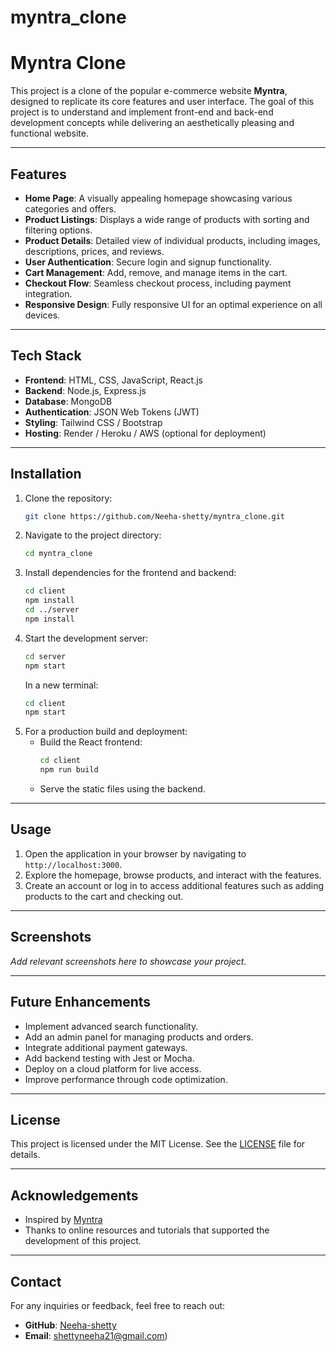 # myntra_clone
# Myntra Clone

This project is a clone of the popular e-commerce website **Myntra**, designed to replicate its core features and user interface. The goal of this project is to understand and implement front-end and back-end development concepts while delivering an aesthetically pleasing and functional website.

---

## Features

- **Home Page**: A visually appealing homepage showcasing various categories and offers.
- **Product Listings**: Displays a wide range of products with sorting and filtering options.
- **Product Details**: Detailed view of individual products, including images, descriptions, prices, and reviews.
- **User Authentication**: Secure login and signup functionality.
- **Cart Management**: Add, remove, and manage items in the cart.
- **Checkout Flow**: Seamless checkout process, including payment integration.
- **Responsive Design**: Fully responsive UI for an optimal experience on all devices.

---

## Tech Stack

- **Frontend**: HTML, CSS, JavaScript, React.js
- **Backend**: Node.js, Express.js
- **Database**: MongoDB
- **Authentication**: JSON Web Tokens (JWT)
- **Styling**: Tailwind CSS / Bootstrap
- **Hosting**: Render / Heroku / AWS (optional for deployment)

---

## Installation

1. Clone the repository:
   ```bash
   git clone https://github.com/Neeha-shetty/myntra_clone.git
   ```
2. Navigate to the project directory:
   ```bash
   cd myntra_clone
   ```
3. Install dependencies for the frontend and backend:
   ```bash
   cd client
   npm install
   cd ../server
   npm install
   ```
4. Start the development server:
   ```bash
   cd server
   npm start
   ```
   In a new terminal:
   ```bash
   cd client
   npm start
   ```
5. For a production build and deployment:
   - Build the React frontend:
     ```bash
     cd client
     npm run build
     ```
   - Serve the static files using the backend.

---

## Usage

1. Open the application in your browser by navigating to `http://localhost:3000`.
2. Explore the homepage, browse products, and interact with the features.
3. Create an account or log in to access additional features such as adding products to the cart and checking out.

---

## Screenshots

*Add relevant screenshots here to showcase your project.*

---

## Future Enhancements

- Implement advanced search functionality.
- Add an admin panel for managing products and orders.
- Integrate additional payment gateways.
- Add backend testing with Jest or Mocha.
- Deploy on a cloud platform for live access.
- Improve performance through code optimization.

---

## License

This project is licensed under the MIT License. See the [LICENSE](LICENSE) file for details.

---

## Acknowledgements

- Inspired by [Myntra](https://www.myntra.com/)
- Thanks to online resources and tutorials that supported the development of this project.

---

## Contact

For any inquiries or feedback, feel free to reach out:

- **GitHub**: [Neeha-shetty](https://github.com/Neeha-shetty)
- **Email**: shettyneeha21@gmail.com)

